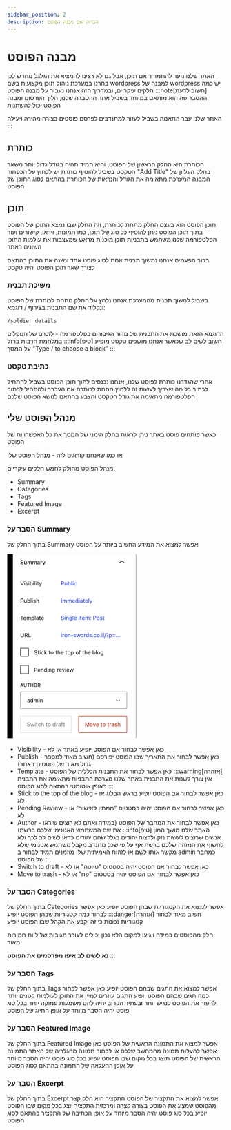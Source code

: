 ```yaml
---
sidebar_position: 2
description: הכרות אם מבנה הפוסט
---
```

# מבנה הפוסט
האתר שלנו נועד להתמודד אם תוכן, אבל גם לא רצינו להמציא את הגלגל מחדש
לכן בחרנו במערכת ניהול תוכן מקצועית בשם wordpress 
למבנה של wordpress יש כמה חלקים עיקריים, ובמדריך הזה אנחנו נעבור על מבנה הפוסט
:::note[חשוב לדעת]
ההסבר פה הוא מותאם במיוחד בשביל אתר ההסברה שלנו, הליך הפרסום ומבנה הפוסט יכול להשתנות

האתר שלנו עבר התאמה בשביל לעזור למתנדבים לפרסם פוסטים בצורה מהירה ויעילה
:::

## כותרת
הכותרת היא החלק הראשון של הפוסט, והיא תמיד תהיה בגודל גדול יותר משאר הטקסט
בשביל להוסיף כותרת יש ללחוץ על הכפתור "Add Title" בחלק העליון של המבנה
המערכת מתאימה את הגודל והנראות של הכותרת בהתאם לסוג התוכן של הפוסט

## תוכן
תוכן הפוסט הוא בעצם החלק מתחת לכותרת, וזה החלק שבו נמצא התוכן של הפוסט
בתוך תוכן הפוסט ניתן להוסיף כל סוג של תוכן, כמו תמונות, וידאו, קישורים ועוד
הפלטפורמה שלנו משתמש בתבניות תוכן מוכנות מראש שמעצבות את עולמות התוכן השונים באתר

ברוב הפעמים אנחנו נמשוך תבנית אחת לסוג פוסט אחד ונשנה את התוכן בהתאם לצורך
שאר תוכן הפוסט יהיה טקסט
### משיכת תבנית
בשביל למשוך תבנית מהמערכת אנחנו נלחץ על החלק מתחת לכותרת של הפוסט
ונקליד את שם התבנית בצירוף /
דוגמא:
```
/soldier details
```
הדוגמא הזאת מושכת את התבנית של מדור הגיבורים בפלטפורמה - לזכרם של הנופלים במלחמת חרבות ברזל
:::info[טיפ]
חשוב לשים לב שכאשר אנחנו מושכים טקסט מופיע על המסך "Type / to choose a block"
:::
### כתיבת טקסט
אחרי שהגדרנו כותרת לפוסט שלנו, אנחנו נכנסים לתוך תוכן הפוסט
בשביל להתחיל לכתוב כל מה שצריך לעשות זה ללחוץ מתחת לכותרת אם העכבר ולהתחיל לכתוב
הפלטפורמה מתאימה את גודל הטקסט והצבע בהתאם לנושא הפוסט שלכם
## מנהל הפוסט שלי
כאשר פותחים פוסט באתר ניתן לראות בחלק הימני של המסך את כל האפשרויות של הפוסט

או כמו שאנחנו קוראים לזה - מנהל הפוסט שלי

מנהל הפוסט מחולק לחמש חלקים עיקריים:
- Summary
- Categories
- Tags
- Featured Image
- Excerpt
### הסבר על Summary
בתוך החלק של Summary אפשר למצוא את המידע החשוב ביותר על הפוסט

![](image.png) 

- Visibility - כאן אפשר לבחור אם הפוסט יופיע באתר או לא
- Publish - כאן אפשר לבחור את התאריך שבו הפוסט יפורסם (חשוב מאוד למספר גדול מאוד של פוסטים באתר)
- Template - כאן אפשר לבחור את התבנית הכללית של הפוסט
    :::warning[אזהרה]
    אין צורך לשנות את התבנית באתר שלנו מערכת התבניות מתאימה את התבנית באופן אוטומטי בהתאם לסוג הפוסט
    :::
- Stick to the top of the blog - כאן אפשר לבחור אם הפוסט יופיע בראש הבלוג או לא
- Pending Review - כאן אפשר לבחור אם הפוסט יהיה בסטטוס "ממתין לאישור" או לא
- Author - כאן אפשר לבחור את המחבר של הפוסט (במידה ואתם לא רוצים שיראו את שם המשתמש האנונימי שלכם ברשת)
  :::info[טיפ]
  האתר שלנו מושך המון אנשים שרוצים לעשות נזק ולרצוח יהודים בגלל שהם יהודים
    כדאי לשים לב לכך ולא לחשוף את המזהה שלכם ברשת
    אף על פי שכל מתנדב מקבל משתמש אנונימי שלא מקשר אותו לשם או לזהות האמיתית שלו
    מוזמנים תמיד לבחור ב admin כמחבר של הפוסט
  :::
- Switch to draft - כאן אפשר לבחור אם הפוסט יהיה בסטטוס "טיוטה" או לא
- Move to trash - כאן אפשר לבחור אם הפוסט יהיה בסטטוס "פח" או לא
### הסבר על Categories
בתוך החלק של Categories אפשר למצוא את הקטגוריות שבהן הפוסט יופיע
כאן אפשר לבחור כמה קטגוריות שבהן הפוסט יופיע
:::danger[אזהרה]
חשוב מאוד לבחור קטגוריות נכונות כי זה יקבע את הקהל שבו הפוסט יופיע

חלק מהפוסטים במידה ויגיעו למקום הלא נכון יכולים לעורר תגובות שליליות חמורות מאוד

**נא לשים לב איפו מפרסמים את הפוסט**
:::
### הסבר על Tags
בתוך החלק של Tags אפשר למצוא את התגים שבהם הפוסט יופיע
כאן אפשר לבחור כמה תגים שבהם הפוסט יופיע
התגים עוזרים למיין את התוכן לעולמות קטנים יותר ולהפוך את הפוסט לנגיש יותר
ובעתיד הקרוב יהיה להם משמעות עמוקה יותר
בכל סוג פוסט יהיה הסבר מיוחד על אופן התיוג של הפוסט
### הסבר על Featured Image
בתוך החלק של Featured Image אפשר למצוא את התמונה הראשית של הפוסט
כאן אפשר להעלות תמונה מהמחשב שלכם או לבחור תמונה מהגלריה של האתר
התמונה הראשית של הפוסט תוצג בכל מקום שבו הפוסט יופיע
בכל סוג פוסט יהיה הסבר מיוחד על אופן ההעלאה של התמונה בהתאם לסוג הפוסט
### הסבר על Excerpt
בתוך החלק של Excerpt אפשר למצוא את התקציר של הפוסט
התקציר הוא חלק קצר מהפוסט שמציג את הפוסט בצורה קצרה ומרכזית
התקציר יוצג בכל מקום שבו הפוסט יופיע
בכל סוג פוסט יהיה הסבר מיוחד על אופן הכתיבה של התקציר בהתאם לסוג הפוסט